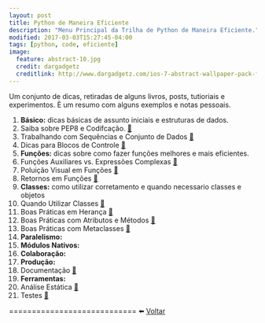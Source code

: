 ```yaml
---
layout: post
title: Python de Maneira Eficiente
description: "Menu Principal da Trilha de Python de Maneira Eficiente."
modified: 2017-03-03T15:27:45-04:00
tags: [python, code, eficiente]
image:
  feature: abstract-10.jpg
  credit: dargadgetz
  creditlink: http://www.dargadgetz.com/ios-7-abstract-wallpaper-pack-for-iphone-5-and-ipod-touch-retina/
---
```


Um conjunto de dicas, retiradas de alguns livros, posts, tutioriais e experimentos. È um resumo com alguns exemplos e notas pessoais.

1. **Básico:** dicas básicas de assunto iniciais e estruturas de dados.
  1. Saiba sobre PEP8 e Codifcação. [:blue_book:](https://github.com/LucasBiason/PadroesPython/blob/master/pep8/estilo_python.md)
  2. Trabalhando com Sequências e Conjunto de Dados [:blue_book:](https://github.com/LucasBiason/PadroesPython/blob/master/python_eficaz/boas_praticas_05.md)
  3. Dicas para Blocos de Controle [:blue_book:](https://github.com/LucasBiason/PadroesPython/blob/master/python_eficaz/boas_praticas_07.md)
2. **Funções:** dicas sobre como fazer funções melhores e mais eficientes.
  1. Funções Auxiliares vs. Expressões Complexas [:blue_book:](https://github.com/LucasBiason/PadroesPython/blob/master/python_eficaz/boas_praticas_04.md)
  2. Poluição Visual em Funções [:blue_book:](https://github.com/LucasBiason/PadroesPython/blob/master/python_eficaz/boas_praticas_08.md)
  3. Retornos em Funções [:blue_book:](https://github.com/LucasBiason/PadroesPython/blob/master/python_eficaz/boas_praticas_09.md)
3. **Classes:** como utilizar corretamento e quando necessario classes e objetos
  1. Quando Utilizar Classes [:blue_book:](https://github.com/LucasBiason/PadroesPython/blob/master/python_eficaz/boas_praticas_10.md)
  2. Boas Práticas em Herança [:blue_book:](https://github.com/LucasBiason/PadroesPython/blob/master/python_eficaz/boas_praticas_11.md)
  3. Boas Práticas com Atributos e Métodos [:blue_book:](https://github.com/LucasBiason/PadroesPython/blob/master/python_eficaz/boas_praticas_12.md)
  4. Boas Práticas com Metaclasses [:blue_book:](https://github.com/LucasBiason/PadroesPython/blob/master/python_eficaz/boas_praticas_13.md)
4. **Paralelismo:**
5. **Módulos Nativos:**
6. **Colaboração:**
7. **Produção:**
  2. Documentação [:blue_book:](https://github.com/LucasBiason/PadroesPython/blob/master/python_eficaz/boas_praticas_15.md)
8. **Ferramentas:**
  1. Análise Estática [:blue_book:](https://github.com/LucasBiason/PadroesPython/blob/master/python_eficaz/boas_praticas_03.md)
  2. Testes [:blue_book:](https://github.com/LucasBiason/PadroesPython/blob/master/python_eficaz/boas_praticas_06.md)

============================
:arrow_left: [Voltar](https://github.com/LucasBiason/PadroesPython/blob/master/README.md)
